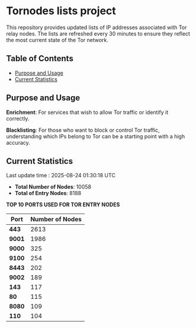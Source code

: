 # Tornodes lists project

This repository provides updated lists of IP addresses associated with Tor relay nodes. The lists are refreshed every 30 minutes to ensure they reflect the most current state of the Tor network.

## Table of Contents

- [Purpose and Usage](#purpose-and-usage)
- [Current Statistics](#current-statistics)


## Purpose and Usage

**Enrichment**: For services that wish to allow Tor traffic or identify it correctly.

**Blacklisting**: For those who want to block or control Tor traffic, understanding which IPs belong to Tor can be a starting point with a high accuracy.

## Current Statistics

Last update time : 2025-08-24 01:30:18 UTC

- **Total Number of Nodes**: 10058
- **Total of Entry Nodes**: 8188

**TOP 10 PORTS USED FOR TOR ENTRY NODES**

| **Port** | **Number of Nodes** |
|------|-----------------|
| **443**   | 2613  |
| **9001**   | 1986  |
| **9000**   | 325  |
| **9100**   | 254  |
| **8443**   | 202  |
| **9002**   | 189  |
| **143**   | 117  |
| **80**   | 115  |
| **8080**   | 109  |
| **110**   | 104  |

